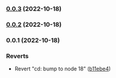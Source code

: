

### [0.0.3](https://github.com/gurvan-guss/turborepo-nuxt-boilerplate/compare/0.0.2...0.0.3) (2022-10-18)

### [0.0.2](https://github.com/gurvan-guss/turborepo-nuxt-boilerplate/compare/0.0.1...0.0.2) (2022-10-18)

### 0.0.1 (2022-10-18)


### Reverts

* Revert "cd: bump to node 18" ([b11ebe4](https://github.com/gurvan-guss/turborepo-nuxt-boilerplate/commit/b11ebe469bf62bfa9642da00facb2d9394d3f09e))